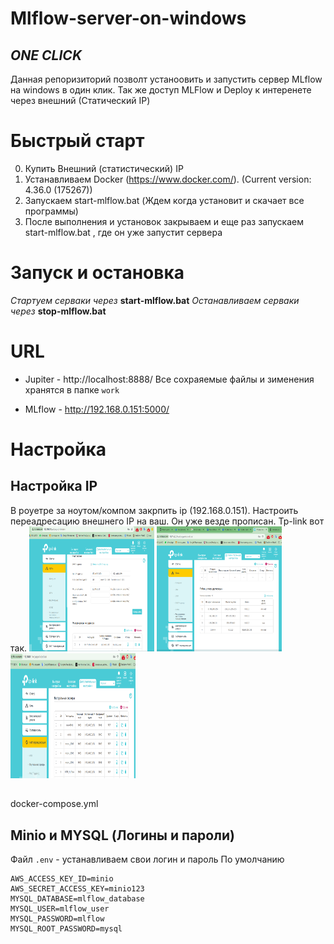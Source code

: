 # Mlflow-server-on-windows
## _ONE CLICK_
 
Данная репоризиторий позволт устаноовить и запустить сервер MLflow на windows в один клик.
Так же доступ MLFlow и Deploy к интеренете через внешний (Статический IP)

# Быстрый старт
0. Купить Внешний (статистический) IP
1. Устанавливаем Docker (https://www.docker.com/). (Current version: 4.36.0 (175267))
2. Запускаем start-mlflow.bat (Ждем когда установит и скачает все программы)
3. После выполнения и установок закрываем и еще раз запускаем start-mlflow.bat , где он уже запустит сервера

# Запуск и остановка
_Стартуем серваки через_ **start-mlflow.bat**
_Останавливаем серваки через_ **stop-mlflow.bat**


# URL
- Jupiter - http://localhost:8888/
Все сохраяемые файлы и зименения хранятся в папке `work`

- MLflow - http://192.168.0.151:5000/

# Настройка
## Настройка IP
В роуетре за ноутом/компом закрпить ip (192.168.0.151).
Настроить переадресацию внешнего IP на ваш.
Он уже везде прописан.
Tp-link вот так.
<img src="image.png" width="200" height="200">
<img src="image-1.png" width="200" height="200">
<img src="image-2.png" width="200" height="200">

## 
docker-compose.yml

## Minio и MYSQL (Логины и пароли)
Файл `.env` -  устанавливаем свои логин и пароль
По умолчанию 
```
AWS_ACCESS_KEY_ID=minio
AWS_SECRET_ACCESS_KEY=minio123
MYSQL_DATABASE=mlflow_database
MYSQL_USER=mlflow_user
MYSQL_PASSWORD=mlflow
MYSQL_ROOT_PASSWORD=mysql
```